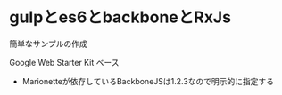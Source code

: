 # gulpとes6とbackboneとRxJs
簡単なサンプルの作成

Google Web Starter Kit ベース

* Marionetteが依存しているBackboneJSは1.2.3なので明示的に指定する
